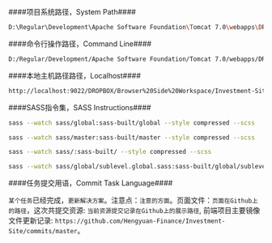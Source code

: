 ####项目系统路径，System Path####

```bash
D:\Regular\Development\Apache Software Foundation\Tomcat 7.0\webapps\DROPBOX\Browser Side Workspace\Investment-Site\sass\global\
```

####命令行操作路径，Command Line####

```bash
D:/Regular/Development/Apache Software Foundation/Tomcat 7.0/webapps/DROPBOX/Browser Side Workspace/Investment-Site/
```

####本地主机路径路径，Localhost####

```bash
http://localhost:9022/DROPBOX/Browser%20Side%20Workspace/Investment-Site/
```

####SASS指令集，SASS Instructions####

```bash
sass --watch sass/global:sass-built/global --style compressed --scss
```

```bash
sass --watch sass/master:sass-built/master --style compressed --scss
```

```bash
sass --watch sass/:sass-built/ --style compressed --scss
```

```bash
sass --watch sass/global/sublevel.global.sass:sass-built/global/sublevel.global.css --style compressed --scss
```

####任务提交用语，Commit Task Language####

`某个任务`已经完成，`更新解决方案`。注意点：`注意的方面`。页面文件：`页面在Github上的路径`，这次共提交资源: `当前资源提交记录在Github上的展示路径`, 前端项目主要镜像文件更新记录: `https://github.com/Hengyuan-Finance/Investment-Site/commits/master`。